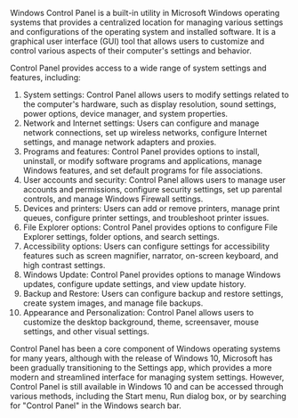Windows Control Panel is a built-in utility in Microsoft Windows operating systems that provides a centralized location for managing various settings and configurations of the operating system and installed software. It is a graphical user interface (GUI) tool that allows users to customize and control various aspects of their computer's settings and behavior.

Control Panel provides access to a wide range of system settings and features, including:

1. System settings: Control Panel allows users to modify settings related to the computer's hardware, such as display resolution, sound settings, power options, device manager, and system properties.
2. Network and Internet settings: Users can configure and manage network connections, set up wireless networks, configure Internet settings, and manage network adapters and proxies.
3. Programs and features: Control Panel provides options to install, uninstall, or modify software programs and applications, manage Windows features, and set default programs for file associations.
4. User accounts and security: Control Panel allows users to manage user accounts and permissions, configure security settings, set up parental controls, and manage Windows Firewall settings.
5. Devices and printers: Users can add or remove printers, manage print queues, configure printer settings, and troubleshoot printer issues.
6. File Explorer options: Control Panel provides options to configure File Explorer settings, folder options, and search settings.
7. Accessibility options: Users can configure settings for accessibility features such as screen magnifier, narrator, on-screen keyboard, and high contrast settings.
8. Windows Update: Control Panel provides options to manage Windows updates, configure update settings, and view update history.
9. Backup and Restore: Users can configure backup and restore settings, create system images, and manage file backups.
10. Appearance and Personalization: Control Panel allows users to customize the desktop background, theme, screensaver, mouse settings, and other visual settings.

Control Panel has been a core component of Windows operating systems for many years, although with the release of Windows 10, Microsoft has been gradually transitioning to the Settings app, which provides a more modern and streamlined interface for managing system settings. However, Control Panel is still available in Windows 10 and can be accessed through various methods, including the Start menu, Run dialog box, or by searching for "Control Panel" in the Windows search bar.